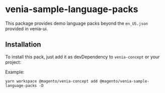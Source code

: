 # venia-sample-language-packs

This package provides demo language packs beyond the `en_US.json` provided in
venia-ui.

## Installation

To install this pack, just add it as devDependency to `venia-concept` or your
project:

Example:

`yarn workspace @magento/venia-concept add @magento/venia-sample-language-packs -D`
